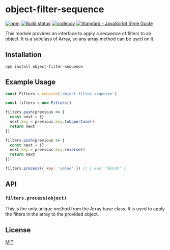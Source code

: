 # object-filter-sequence

[![npm](https://img.shields.io/npm/v/object-filter-sequence.svg)](https://www.npmjs.com/package/object-filter-sequence)
[![Build status](https://travis-ci.org/elastic/object-filter-sequence.svg?branch=master)](https://travis-ci.org/elastic/object-filter-sequence)
[![codecov](https://img.shields.io/codecov/c/github/elastic/object-filter-sequence.svg)](https://codecov.io/gh/elastic/object-filter-sequence)
[![Standard - JavaScript Style Guide](https://img.shields.io/badge/code%20style-standard-brightgreen.svg?style=flat)](https://github.com/feross/standard)

This module provides an interface to apply a sequence of filters to an object. It is a subclass of Array, so any array method can be used on it.

## Installation

```
npm install object-filter-sequence
```

## Example Usage

```js
const Filters = require('object-filter-sequence')

const filters = new Filters()

filters.push(previous => {
  const next = {}
  next.key = previous.key.toUpperCase()
  return next
})

filters.push(previous => {
  const next = {}
  next.key = previous.key.reverse()
  return next
})

filters.process({ key: 'value' }) // { key: 'EULAV' }
```

## API

### `filters.process(object)`

This is the only unique method from the Array base class. It is used to apply the filters in the array to the provided object.

## License

[MIT](LICENSE)
